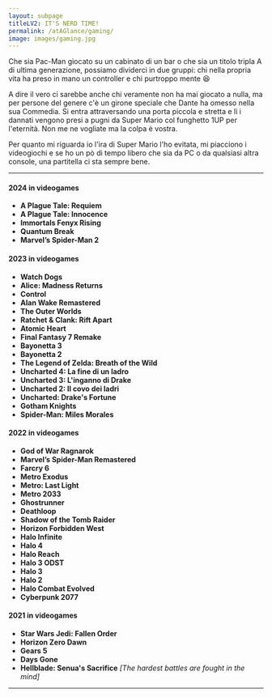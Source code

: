 ```yaml
---
layout: subpage
titleLV2: IT'S NERD TIME!
permalink: /atAGlance/gaming/
image: images/gaming.jpg
---
```


Che sia Pac-Man giocato su un cabinato di un bar o che sia un titolo tripla A di ultima generazione, possiamo dividerci in due gruppi: chi nella propria vita ha preso in mano un controller e chi purtroppo mente :laughing:

A dire il vero ci sarebbe anche chi veramente non ha mai giocato a nulla, ma per persone del genere c'è un girone speciale che Dante ha omesso nella sua Commedia.
Si entra attraversando una porta piccola e stretta e lì i dannati vengono presi a pugni da Super Mario col funghetto 1UP per l'eternità. Non me ne vogliate ma la colpa è vostra.

Per quanto mi riguarda io l'ira di Super Mario l'ho evitata, mi piacciono i videogiochi e se ho un pò di tempo libero che sia da PC o da qualsiasi altra console, una partitella ci sta sempre bene.

***
#### 2024 in videogames
* **A Plague Tale: Requiem**
* **A Plague Tale: Innocence**
* **Immortals Fenyx Rising**
* **Quantum Break**
* **Marvel’s Spider-Man 2**

#### 2023 in videogames
* **Watch Dogs**
* **Alice: Madness Returns**
* **Control**
* **Alan Wake Remastered**
* **The Outer Worlds**
* **Ratchet & Clank: Rift Apart**
* **Atomic Heart**
* **Final Fantasy 7 Remake**
* **Bayonetta 3**
* **Bayonetta 2**
* **The Legend of Zelda: Breath of the Wild**
* **Uncharted 4: La fine di un ladro**
* **Uncharted 3: L'inganno di Drake**
* **Uncharted 2: Il covo dei ladri**
* **Uncharted: Drake's Fortune**
* **Gotham Knights**
* **Spider-Man: Miles Morales**

#### 2022 in videogames
* **God of War Ragnarok**
* **Marvel’s Spider-Man Remastered**
* **Farcry 6**
* **Metro Exodus**
* **Metro: Last Light**
* **Metro 2033**
* **Ghostrunner**
* **Deathloop**
* **Shadow of the Tomb Raider**
* **Horizon Forbidden West**
* **Halo Infinite**
* **Halo 4**
* **Halo Reach**
* **Halo 3 ODST**
* **Halo 3**
* **Halo 2**
* **Halo Combat Evolved**
* **Cyberpunk 2077**

#### 2021 in videogames
* **Star Wars Jedi: Fallen Order**
* **Horizon Zero Dawn**
* **Gears 5**
* **Days Gone**
* **Hellblade: Senua's Sacrifice**
*[The hardest battles are fought in the mind]*

***
